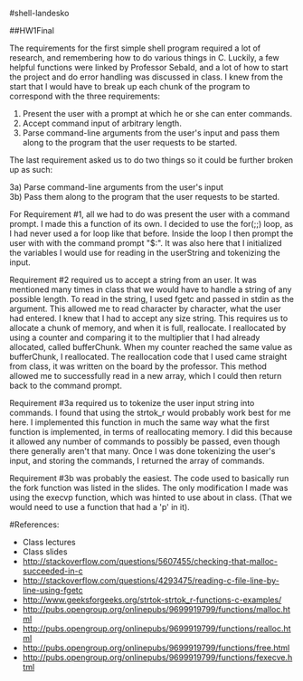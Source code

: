 #shell-landesko

##HW1Final

The requirements for the first simple shell program required a lot of research, and remembering how to do various things in C. Luckily, a few helpful functions were linked by Professor Sebald, and a lot of how to start the project and do error handling was discussed in class. I knew from the start that I would have to break up each chunk of the program to correspond with the three requirements:

1) Present the user with a prompt at which he or she can enter commands.  
2) Accept command input of arbitrary length.  
3) Parse command-line arguments from the user's input and pass them along to the program that the user requests to be started.  

The last requirement asked us to do two things so it could be further broken up as such:

3a) Parse command-line arguments from the user's input  
3b) Pass them along to the program that the user requests to be started. 

For Requirement #1, all we had to do was present the user with a command prompt. I made this a function of its own. I decided to use the for(;;) loop, as I had never used a for loop like that before. Inside the loop I then prompt the user with with the command prompt "$:". It was also here that I initialized the variables I would use for reading in the userString and tokenizing the input.

Requirement #2 required us to accept a string from an user. It was mentioned many times in class that we would have to handle a string of any possible length. To read in the string, I used fgetc and passed in stdin as the argument. This allowed me to read character by character, what the user had entered. I knew that I had to accept any size string. This requires us to allocate a chunk of memory, and when it is full, reallocate. I reallocated by using a counter and comparing it to the multiplier that I had already allocated, called bufferChunk. When my counter reached the same value as bufferChunk, I reallocated. The reallocation code that I used came straight from class, it was written on the board by the professor. This method allowed me to successfully read in a new array, which I could then return back to the command prompt. 

Requirement #3a required us to tokenize the user input string into commands. I found that using the strtok_r would probably work best for me here. I implemented this function in much the same way what the first function is implemented, in terms of reallocating memory. I did this because it allowed any number of commands to possibly be passed, even though there generally aren't that many. Once I was done tokenizing the user's input, and storing the commands, I returned the array of commands.

Requirement #3b was probably the easiest. The code used to basically run the fork function was listed in the slides. The only modification I made was using the execvp function, which was hinted to use about in class. (That we would need to use a function that had a 'p' in it). 


#References:

- Class lectures
- Class slides
- http://stackoverflow.com/questions/5607455/checking-that-malloc-succeeded-in-c
- http://stackoverflow.com/questions/4293475/reading-c-file-line-by-line-using-fgetc
- http://www.geeksforgeeks.org/strtok-strtok_r-functions-c-examples/
- http://pubs.opengroup.org/onlinepubs/9699919799/functions/malloc.html
- http://pubs.opengroup.org/onlinepubs/9699919799/functions/realloc.html
- http://pubs.opengroup.org/onlinepubs/9699919799/functions/free.html
- http://pubs.opengroup.org/onlinepubs/9699919799/functions/fexecve.html
